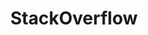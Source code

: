 ---
title: StackOverflow
icon: fa-brands fa-stack-overflow
parent: links
order: 5
in_shortcuts: true

external_link: https://stackoverflow.com/search?tab=newest&q=jsxgraph
---